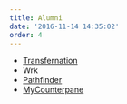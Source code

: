 ```yaml
---
title: Alumni
date: '2016-11-14 14:35:02'
order: 4
---
```

<ul class="list dib">
 <li>
   <a href="http://transfernation.org/">Transfernation</a>
 </li>
 <li>
   Wrk
 </li>
 <li>
   <a href="https://www.pathfinder.vet/">Pathfinder</a>
 </li>
 <li>
   <a href="http://www.mycounterpane.com/">MyCounterpane</a>
 </li>
</ul>
